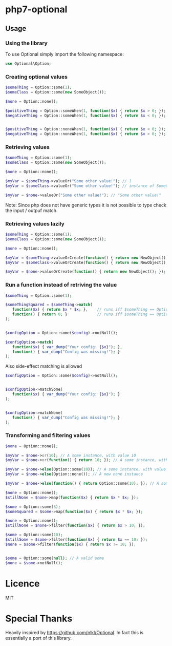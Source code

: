 # php7-optional

## Usage

### Using the library

To use Optional simply import the following namespace:

```php
use Optional\Option;
```

### Creating optional values


```php
$someThing = Option::some(1);
$someClass = Option::some(new SomeObject());

$none = Option::none();

$positiveThing = Option::someWhen(1, function($x) { return $x > 0; });
$negativeThing = Option::someWhen(1, function($x) { return $x < 0; });


$positiveThing = Option::noneWhen(1, function($x) { return $x < 0; });
$negativeThing = Option::noneWhen(1, function($x) { return $x > 0; });
```

### Retrieving values

```php
$someThing = Option::some(1);
$someClass = Option::some(new SomeObject());

$none = Option::none();

$myVar = $someThing->valueOr("Some other value!"); // 1
$myVar = $someClass->valueOr("Some other value!"); // instance of SomeObject

$myVar = $none->valueOr("Some other value!"); // "Some other value!"
```

Note: Since php does not have generic types it is not possible to type check the input / outpuf match.

### Retrieving values lazily

```php
$someThing = Option::some(1);
$someClass = Option::some(new SomeObject());

$none = Option::none();

$myVar = $someThing->valueOrCreate(function() { return new NewObject(); }); // 1
$myVar = $someClass->valueOrCreate(function() { return new NewObject(); }); // instance of SomeObject

$myVar = $none->valueOrCreate(function() { return new NewObject(); }); // instance of NewObject
```


### Run a function instead of retriving the value

```php
$someThing = Option::some(1);

$someThingSquared = $someThing->match(
   function($x) { return $x * $x; },    // runs iff $someThing == Option::some
   function() { return 0; }             // runs iff $someThing == Option::none
);


$configOption = Option::some($config)->notNull();

$configOption->match(
   function($x) { var_dump("Your config: {$x}"); },
   function() { var_dump("Config was missing!"); }
);
```

Also side-effect matching is allowed

```php
$configOption = Option::some($config)->notNull();


$configOption->matchSome(
   function($x) { var_dump("Your config: {$x}"); }
);


$configOption->matchNone(
   function() { var_dump("Config was missing!"); }
);
```

### Transforming and filtering values

```php
$none = Option::none();

$myVar = $none->or(10); // A some instance, with value 10
$myVar = $none->or(function() { return 10; }); // A some instance, with value 10, but lazy

$myVar = $none->else(Option::some(10)); // A some instance, with value 10
$myVar = $none->else(Option::none()); // A new none instance

$myVar = $none->else(function() { return Option::some(10); }); // A some instance, with value 10, but lazy
```

```php
$none = Option::none();
$stillNone = $none->map(function($x) { return $x * $x; });

$some = Option::some(5);
$someSquared = $some->map(function($x) { return $x * $x; });
```

```php
$none = Option::none();
$stillNone = $none->filter(function($x) { return $x > 10; });

$some = Option::some(10);
$stillSome = $some->filter(function($x) { return $x == 10; });
$none = $some->filter(function($x) { return $x != 10; });


$some = Option::some(null); // A valid some
$none = $some->notNull();
```


# Licence
 MIT


# Special Thanks
Heavily inspired by https://github.com/nlkl/Optional. In fact this is essentially a port of this library.
